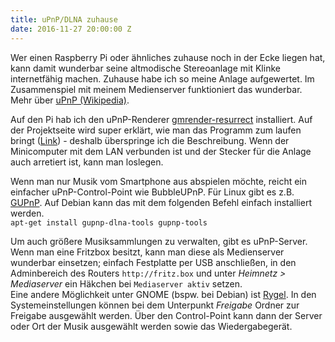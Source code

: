 ```yaml
---
title: uPnP/DLNA zuhause
date: 2016-11-27 20:00:00 Z
---
```


Wer einen Raspberry Pi oder ähnliches zuhause noch in der Ecke liegen hat, kann damit wunderbar seine altmodische Stereoanlage mit Klinke internetfähig machen. Zuhause habe ich so meine Anlage aufgewertet. Im Zusammenspiel mit meinem Medienserver funktioniert das wunderbar.  
Mehr über [uPnP (Wikipedia)](https://de.m.wikipedia.org/wiki/Universal_Plug_and_Play).


Auf den Pi hab ich den uPnP-Renderer [gmrender-resurrect](https://github.com/hzeller/gmrender-resurrect) installiert. Auf der Projektseite wird super erklärt, wie man das Programm zum laufen bringt ([Link](https://github.com/hzeller/gmrender-resurrect/blob/master/INSTALL.md)) - deshalb überspringe ich die Beschreibung.
Wenn der Minicomputer mit dem LAN verbunden ist und der Stecker für die Anlage auch arretiert ist, kann man loslegen.

Wenn man nur Musik vom Smartphone aus abspielen möchte, reicht ein einfacher uPnP-Control-Point wie BubbleUPnP. Für Linux gibt es z.B. [GUPnP](https://wiki.gnome.org/Projects/GUPnP). Auf Debian kann das mit dem folgenden Befehl einfach installiert werden.  
`apt-get install gupnp-dlna-tools gupnp-tools`

Um auch größere Musiksammlungen zu verwalten, gibt es uPnP-Server. Wenn man eine Fritzbox besitzt, kann man diese als Medienserver wunderbar einsetzen; einfach Festplatte per USB anschließen, in den Adminbereich des Routers `http://fritz.box` und unter *Heimnetz > Mediaserver* ein Häkchen bei `Mediaserver aktiv` setzen.  
Eine andere Möglichkeit unter GNOME (bspw. bei Debian) ist [Rygel](https://wiki.gnome.org/Projects/Rygel). In den Systemeinstellungen können bei dem Unterpunkt *Freigabe* Ordner zur Freigabe ausgewählt werden. Über den Control-Point kann dann der Server oder Ort der Musik ausgewählt werden sowie das Wiedergabegerät.